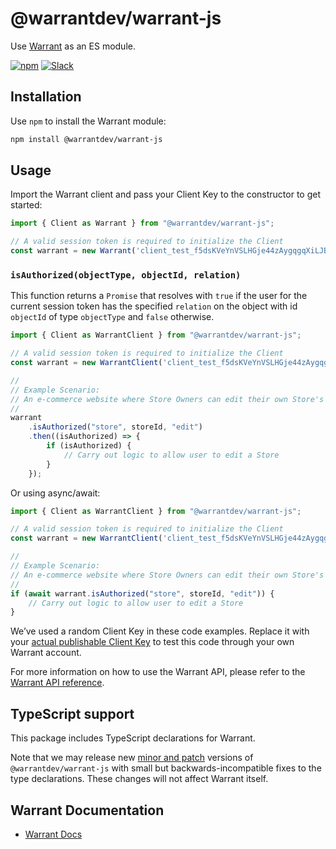 # @warrantdev/warrant-js

Use [Warrant](https://warrant.dev/) as an ES module.

[![npm](https://img.shields.io/npm/v/@warrantdev/warrant-js)](https://www.npmjs.com/package/@warrantdev/warrant-js)
[![Slack](https://img.shields.io/badge/slack-join-brightgreen)](https://join.slack.com/t/warrantcommunity/shared_invite/zt-12g84updv-5l1pktJf2bI5WIKN4_~f4w)

## Installation

Use `npm` to install the Warrant module:

```sh
npm install @warrantdev/warrant-js
```

## Usage
Import the Warrant client and pass your Client Key to the constructor to get started:
```js
import { Client as Warrant } from "@warrantdev/warrant-js";

// A valid session token is required to initialize the Client
const warrant = new Warrant('client_test_f5dsKVeYnVSLHGje44zAygqgqXiLJBICbFzCiAg1E=', sessionToken);
```

### `isAuthorized(objectType, objectId, relation)`

This function returns a `Promise` that resolves with `true` if the user for the current session token has the specified `relation` on the object with id `objectId` of type `objectType` and `false` otherwise.

```js
import { Client as WarrantClient } from "@warrantdev/warrant-js";

// A valid session token is required to initialize the Client
const warrant = new WarrantClient('client_test_f5dsKVeYnVSLHGje44zAygqgqXiLJBICbFzCiAg1E=', sessionToken);

//
// Example Scenario:
// An e-commerce website where Store Owners can edit their own Store's info
//
warrant
    .isAuthorized("store", storeId, "edit")
    .then((isAuthorized) => {
        if (isAuthorized) {
            // Carry out logic to allow user to edit a Store
        }
    });
```
Or using async/await:
```js
import { Client as WarrantClient } from "@warrantdev/warrant-js";

// A valid session token is required to initialize the Client
const warrant = new WarrantClient('client_test_f5dsKVeYnVSLHGje44zAygqgqXiLJBICbFzCiAg1E=', sessionToken);

//
// Example Scenario:
// An e-commerce website where Store Owners can edit their own Store's info
//
if (await warrant.isAuthorized("store", storeId, "edit")) {
    // Carry out logic to allow user to edit a Store
}
```

We’ve used a random Client Key in these code examples. Replace it with your
[actual publishable Client Key](https://app.warrant.dev) to
test this code through your own Warrant account.

For more information on how to use the Warrant API, please refer to the
[Warrant API reference](https://docs.warrant.dev).

## TypeScript support

This package includes TypeScript declarations for Warrant.

Note that we may release new [minor and patch](https://semver.org/) versions of
`@warrantdev/warrant-js` with small but backwards-incompatible fixes to the type
declarations. These changes will not affect Warrant itself.

## Warrant Documentation

- [Warrant Docs](https://docs.warrant.dev/)

